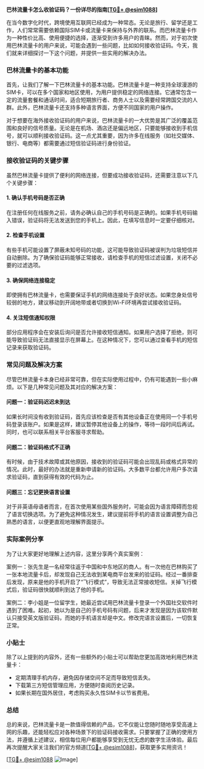 **巴林流量卡怎么收验证码？一份详尽的指南[[TG💪+ @esim1088](https://t.me/s/esim1088)]**

在当今数字化时代，跨境使用互联网已经成为一种常态。无论是旅行、留学还是工作，人们常常需要依赖国际SIM卡或流量卡来保持与外界的联系。而巴林流量卡作为一种性价比高、使用便捷的选择，逐渐受到许多用户的青睐。然而，对于初次使用巴林流量卡的用户来说，可能会遇到一些问题，比如如何接收验证码。今天，我们就来详细探讨一下这个问题，并提供一些实用的解决办法。

### 巴林流量卡的基本功能

首先，让我们了解一下巴林流量卡的基本功能。巴林流量卡是一种支持全球漫游的SIM卡，可以在多个国家和地区使用，为用户提供稳定的网络连接。它通常包含一定的流量套餐和通话时间，适合短期旅行者、商务人士以及需要经常跨国交流的人群。此外，巴林流量卡还支持多种语言界面，方便不同国家的用户操作。

对于想要在海外接收验证码的用户来说，巴林流量卡的一大优势是其广泛的覆盖范围和良好的信号质量。无论是在机场、酒店还是偏远地区，只要能够接收到手机信号，就可以顺利接收验证码。这一点尤其重要，因为许多在线服务（如社交媒体、银行、电商等）都需要通过短信验证码进行身份验证。

### 接收验证码的关键步骤

虽然巴林流量卡提供了便利的网络连接，但要成功接收验证码，还需要注意以下几个关键步骤：

#### 1. 确认手机号码是否正确
在注册任何在线服务之前，请务必确认自己的手机号码是正确的。如果手机号码输入错误，验证码将无法发送到您的手机上。因此，在填写信息时一定要仔细核对。

#### 2. 检查手机设置
有些手机可能设置了屏蔽未知号码的功能，这可能导致验证码被误判为垃圾短信并自动删除。为了确保验证码能够正常接收，请检查手机的短信过滤设置，关闭不必要的过滤选项。

#### 3. 确保网络连接稳定
即使拥有巴林流量卡，也需要保证手机的网络连接处于良好状态。如果您身处信号较弱的地方，建议移动到开阔地带或者切换到Wi-Fi环境再尝试接收验证码。

#### 4. 关注短信通知权限
部分应用程序会在安装后询问是否允许接收短信通知。如果用户选择了拒绝，则可能导致验证码无法直接显示在屏幕上。在这种情况下，您可以通过查看手机的短信记录来获取验证码。

### 常见问题及解决方案

尽管巴林流量卡本身已经非常可靠，但在实际使用过程中，仍有可能遇到一些小麻烦。以下是几种常见问题及其对应的解决方案：

#### 问题一：验证码迟迟未到达
如果长时间没有收到验证码，首先应该检查是否有其他设备正在使用同一个手机号码登录该账户。如果是这样，建议暂停其他设备上的操作，等待一段时间后再试。同时，也可以联系相关平台客服寻求帮助。

#### 问题二：验证码格式不正确
有时候，由于技术故障或其他原因，接收到的验证码可能会出现乱码或格式异常的情况。此时，最好的办法就是重新申请新的验证码。大多数平台都允许用户多次请求验证码，直到获得有效的代码为止。

#### 问题三：忘记更换语言设置
对于非英语母语者而言，在首次使用某些国外服务时，可能会因为语言障碍而忽视了语言切换选项。为了避免这种情况发生，建议提前将手机的语言设置调整为自己熟悉的语言，以便更直观地理解界面提示。

### 实际案例分享

为了让大家更好地理解上述内容，这里分享两个真实案例：

案例一：张先生是一名经常往返于中国和中东地区的商人。有一次他在巴林购买了一张本地流量卡后，却发现自己无法收到某电商平台发来的验证码。经过一番排查后发现，原来是他的手机开启了“飞行模式”，导致无法正常接收短信。关掉飞行模式后，验证码很快就顺利到达了他的手机。

案例二：李小姐是一位留学生，她最近尝试用巴林流量卡登录一个外国社交软件时遇到了困难。起初，她以为是自己的手机号码有问题，后来才发现是因为该软件默认只接受英文版验证码，而她的手机语言却是中文。修改完语言设置后，一切恢复正常。

### 小贴士

除了以上提到的内容外，还有一些额外的小贴士可以帮助您更加高效地利用巴林流量卡：

- 定期清理手机内存，避免因存储空间不足而导致短信丢失。
- 下载第三方短信管理应用，方便随时查阅历史记录。
- 如果长期在国外居住，考虑购买永久性SIM卡以节省费用。

### 总结

总的来说，巴林流量卡是一款值得信赖的产品，它不仅能让您随时随地享受高速上网的乐趣，还能轻松应对各种场景下的验证码接收需求。只要掌握了正确的使用方法，并遵循上述建议，相信每位用户都能够享受到无忧无虑的数字生活体验。最后再次提醒大家关注我们的官方频道[[TG💪+ @esim1088](https://t.me/s/esim1088)]，获取更多实用资讯！

[[TG💪+ @esim1088](https://t.me/s/esim1088) ![Image](https://i.postimg.cc/4NQfJmqS/Snipaste-2025-05-13-00-14-12.png)]